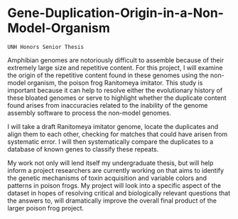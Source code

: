 # Gene-Duplication-Origin-in-a-Non-Model-Organism
    UNH Honors Senior Thesis

  Amphibian genomes are notoriously difficult to assemble because of their extremely large size and repetitive content. For this project, I will examine the origin of the repetitive content found in these genomes using the non-model organism, the poison frog Ranitomeya imitator. This study is important because it can help to resolve either the evolutionary history of these bloated genomes or serve to highlight whether the duplicate content found arises from inaccuracies related to the inability of the genome assembly software to process the non-model genomes.
  
  I will take a draft Ranitomeya imitator genome, locate the duplicates and align them to each other, checking for matches that could have arisen from systematic error. I will then systematically compare the duplicates to a database of known genes to classify these repeats.
  
  My work not only will lend itself my undergraduate thesis, but will help inform a project researchers are currently working on that aims to identify the genetic mechanisms of toxin acquisition and variable colors and patterns in poison frogs. My project will look into a specific aspect of the dataset in hopes of resolving critical and biologically relevant questions that the answers to, will dramatically improve the overall final product of the larger poison frog project. 

